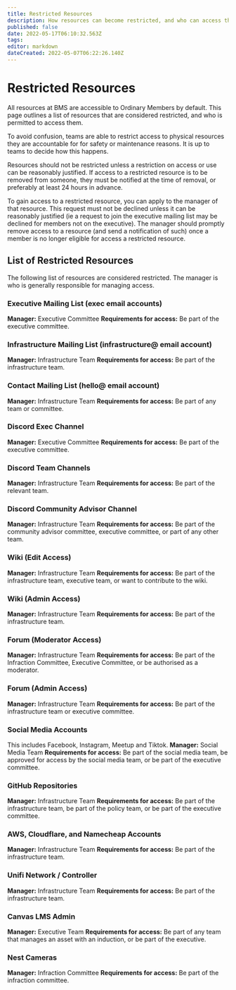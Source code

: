 ```yaml
---
title: Restricted Resources
description: How resources can become restricted, and who can access them.
published: false
date: 2022-05-17T06:10:32.563Z
tags: 
editor: markdown
dateCreated: 2022-05-07T06:22:26.140Z
---
```


# Restricted Resources
All resources at BMS are accessible to Ordinary Members by default. This page outlines a list of resources that are considered restricted, and who is permitted to access them.

To avoid confusion, teams are able to restrict access to physical resources they are accountable for for safety or maintenance reasons. It is up to teams to decide how this happens.

Resources should not be restricted unless a restriction on access or use can be reasonably justified. If access to a restricted resource is to be removed from someone, they must be notified at the time of removal, or preferably at least 24 hours in advance.

To gain access to a restricted resource, you can apply to the manager of that resource. This request must not be declined unless it can be reasonably justified (ie a request to join the executive mailing list may be declined for members not on the executive). The manager should promptly remove access to a resource (and send a notification of such) once a member is no longer eligible for access a restricted resource.

## List of Restricted Resources
The following list of resources are considered restricted. The manager is who is generally responsible for managing access.

### Executive Mailing List (exec email accounts)
**Manager:** Executive Committee
**Requirements for access:** Be part of the executive committee.

### Infrastructure Mailing List (infrastructure@ email account)
**Manager:** Infrastructure Team
**Requirements for access:** Be part of the infrastructure team.

### Contact Mailing List (hello@ email account)
**Manager:** Infrastructure Team
**Requirements for access:** Be part of any team or committee.

### Discord Exec Channel
**Manager:** Executive Committee
**Requirements for access:** Be part of the executive committee.

### Discord Team Channels
**Manager:** Infrastructure Team
**Requirements for access:** Be part of the relevant team.

### Discord Community Advisor Channel
**Manager:** Infrastructure Team
**Requirements for access:** Be part of the community advisor committee, executive committee, or part of any other team.

### Wiki (Edit Access)
**Manager:** Infrastructure Team
**Requirements for access:** Be part of the infrastructure team, executive team, or want to contribute to the wiki.

### Wiki (Admin Access)
**Manager:** Infrastructure Team
**Requirements for access:** Be part of the infrastructure team.

### Forum (Moderator Access)
**Manager:** Infrastructure Team
**Requirements for access:** Be part of the Infraction Committee, Executive Committee, or be authorised as a moderator.

### Forum (Admin Access)
**Manager:** Infrastructure Team
**Requirements for access:** Be part of the infrastructure team or executive committee.

### Social Media Accounts
This includes Facebook, Instagram, Meetup and Tiktok.
**Manager:** Social Media Team
**Requirements for access:** Be part of the social media team, be approved for access by the social media team, or be part of the executive committee.

### GitHub Repositories
**Manager:** Infrastructure Team
**Requirements for access:** Be part of the infrastructure team, be part of the policy team, or be part of the executive committee.

### AWS, Cloudflare, and Namecheap Accounts
**Manager:** Infrastructure Team
**Requirements for access:** Be part of the infrastructure team.

### Unifi Network / Controller
**Manager:** Infrastructure Team
**Requirements for access:** Be part of the infrastructure team.

### Canvas LMS Admin
**Manager:** Executive Team
**Requirements for access:** Be part of any team that manages an asset with an induction, or be part of the executive.

### Nest Cameras
**Manager:** Infraction Committee
**Requirements for access:** Be part of the infraction committee.

